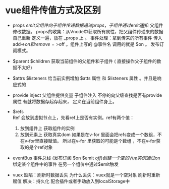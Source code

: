 

#   vue组件传值方式及区别

  - props $emit 父组件向子组件传递数据通过props，子组件通过$emit通知
    父组件修改数据。
    props的收集：从Vnode中获取所有属性，把父组件传递来的数据自己重新
                定义一遍，放在 _props 上 。
     事件处理：拿到传来的所有事件 
              传入 add=>$on 和 remove=>$off 。组件上写的 
              @事件名 调用的就是 $on 。 发布订阅模式。            


  - $parent $children 获取当前组件的父组件和子组件
   ( 直接操作父子组件的数据不太好)

  - $attrs $listeners 
      给当前实例增加 $atts 属性 和 $listeners 属性 。并且是响应式的

  - provide inject 父组件提供变量 子组件注入
      不停的向父级查找是否有provide属性  有就将数据存起存起来，
      定义在当前组件身上。

  - $refs  
      Ref 会放到虚拟节点上，先看ref上是否有实例。ref有两个值：
      1. 放到组件上 获取组件的实例
      2. 放到元素上 获取真实dom
      如果是在v-for 里面会把refs变成一个数组，不在v-for里直接赋值。
      所以在v-for 里获取的可能是个数组 ，不在v-for获取的是个ref对象

  - eventBus 事件总线 (发布订阅 $on $emit $off)
     创建一个空的Vue实例 通过$on绑定某个组件中的事件 
     在另一个组价中通过$emit触发
     
  - vuex
      缺陷：刷新时数据丢失 
      为什么丢失：vuex就是一个空对象 刷新时重新赋值
      解决：持久化 配合插件或者手动放入到localStorage中